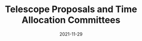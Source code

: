 ---
title: "Telescope Proposals and Time Allocation Committees"
date: 2021-11-29
publishdate: 2021-11-29
draft: true
---